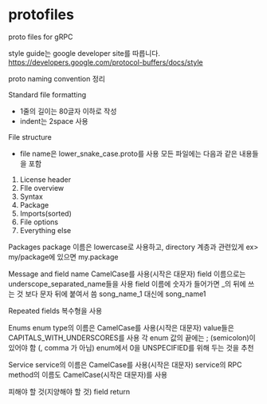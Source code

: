 # protofiles
proto files for gRPC 

style guide는 google developer site를 따릅니다.
https://developers.google.com/protocol-buffers/docs/style

proto naming convention 정리

Standard file formatting
- 1줄의 길이는 80글자 이하로 작성
- indent는 2space 사용

File structure
- file name은 lower_snake_case.proto를 사용
모든 파일에는 다음과 같은 내용들을 포함
1. License header
2. FIle overview
3. Syntax
4. Package
5. Imports(sorted)
6. File options
7. Everything else

Packages
package 이름은 lowercase로 사용하고, directory 계층과 관련있게 ex> my/package에 있으면 my.package

Message and field name
CamelCase를 사용(시작은 대문자)
field 이름으로는 underscope_separated_name들을 사용
field 이름에 숫자가 들어가면 _의 뒤에 쓰는 것 보다 문자 뒤에 붙여서 씀 song_name_1 대신에 song_name1

Repeated fields
복수형을 사용

Enums
enum type의 이름은 CamelCase를 사용(시작은 대문자)
value들은 CAPITALS_WITH_UNDERSCORES를 사용
각 enum 값의 끝에는 ; (semicolon)이 있어야 함 (, comma 가 아님)
enum에서 0을 UNSPECIFIED를 위해 두는 것을 추천

Service
service의 이름은 CamelCase를 사용(시작은 대문자)
service의 RPC method의 이름도 CamelCase(시작은 대문자)를 사용

피해야 할 것(지양해야 할 것)
field return
